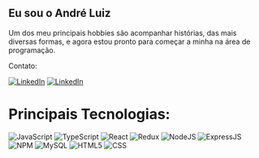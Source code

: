 ## Eu sou o André Luiz

Um dos meu principais hobbies são acompanhar histórias, das mais diversas formas, e agora estou pronto para começar a minha na área de programação.

Contato:

<a href="https://www.linkedin.com/in/andreluiiz/"><img alt="LinkedIn" src="https://img.shields.io/badge/LinkedIn-0077B5?style=for-the-badge&logo=linkedin&logoColor=white" /></a>
<a href="https://www.instagram.com/aandree_luuiiz/"><img alt="LinkedIn" src="https://img.shields.io/badge/Instagram-E4405F?style=for-the-badge&logo=instagram&logoColor=white" /></a>

# Principais Tecnologias:

<img alt="JavaScript" src="https://img.shields.io/badge/JavaScript-323330?style=for-the-badge&logo=javascript&logoColor=F7DF1E"> <img alt="TypeScript" src="https://img.shields.io/badge/TypeScript-007ACC?style=for-the-badge&logo=typescript&logoColor=white"> <img alt="React" src="https://img.shields.io/badge/React-20232A?style=for-the-badge&logo=react&logoColor=61DAFB"> <img alt="Redux" src="https://img.shields.io/badge/Redux-593D88?style=for-the-badge&logo=redux&logoColor=white"> <img alt="NodeJS" src="https://img.shields.io/badge/Node.js-339933?style=for-the-badge&logo=nodedotjs&logoColor=white"> <img alt="ExpressJS" src="https://img.shields.io/badge/Express.js-000000?style=for-the-badge&logo=express&logoColor=white"> <img alt="NPM" src="https://img.shields.io/badge/npm-CB3837?style=for-the-badge&logo=npm&logoColor=white"> <img alt="MySQL" src="https://img.shields.io/badge/MySQL-005C84?style=for-the-badge&logo=mysql&logoColor=white"> <img alt="HTML5" src="https://img.shields.io/badge/HTML5-E34F26?style=for-the-badge&logo=html5&logoColor=white"> <img alt="CSS" src="https://img.shields.io/badge/CSS3-1572B6?style=for-the-badge&logo=css3&logoColor=white"> 
